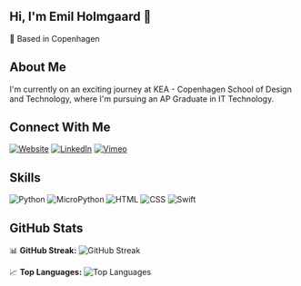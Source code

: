 ## Hi, I'm Emil Holmgaard 👋
📍 Based in Copenhagen

## About Me
I'm currently on an exciting journey at KEA - Copenhagen School of Design and Technology, where I'm pursuing an AP Graduate in IT Technology.

## Connect With Me
[![Website](https://img.shields.io/badge/-Portfolio-black?style=flat-square&logo=github&logoColor=white)](https://holmdev.io)
[![LinkedIn](https://img.shields.io/badge/-LinkedIn-blue?style=flat-square&logo=linkedin&logoColor=white)](https://www.linkedin.com/in/emil-holmgaard-kristoffersen-13638729b/)
[![Vimeo](https://img.shields.io/badge/-Vimeo-black?style=flat-square&logo=vimeo&logoColor=white)](https://vimeo.com/user210450036)

## Skills
![Python](https://img.shields.io/badge/-Python-3776AB?style=flat-square&logo=python&logoColor=white)
![MicroPython](https://img.shields.io/badge/-MicroPython-6B4E71?style=flat-square&logo=micropython&logoColor=white)
![HTML](https://img.shields.io/badge/-HTML-E34F26?style=flat-square&logo=html5&logoColor=white)
![CSS](https://img.shields.io/badge/-CSS-1572B6?style=flat-square&logo=css3&logoColor=white)
![Swift](https://img.shields.io/badge/-Swift-FA7343?style=flat-square&logo=swift&logoColor=white)

## GitHub Stats
📊 **GitHub Streak:** 
![GitHub Streak](https://github-readme-streak-stats.herokuapp.com/?user=holmek&theme=dark)

📈 **Top Languages:** 
![Top Languages](https://github-readme-stats.vercel.app/api/top-langs/?username=holmek&layout=compact&theme=dark)
